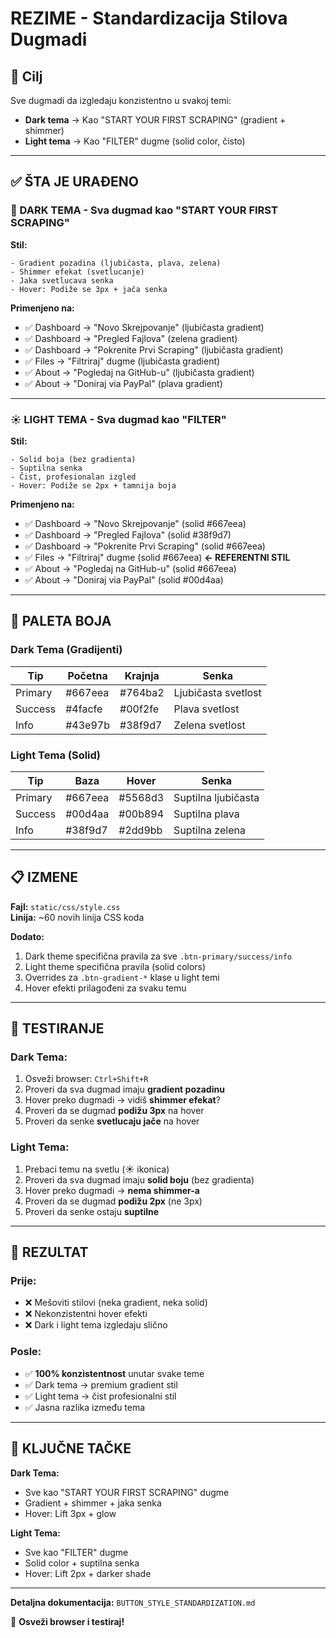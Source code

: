 # REZIME - Standardizacija Stilova Dugmadi

## 🎯 Cilj
Sve dugmadi da izgledaju konzistentno u svakoj temi:
- **Dark tema** → Kao "START YOUR FIRST SCRAPING" (gradient + shimmer)
- **Light tema** → Kao "FILTER" dugme (solid color, čisto)

---

## ✅ ŠTA JE URAĐENO

### 🌙 DARK TEMA - Sva dugmad kao "START YOUR FIRST SCRAPING"

**Stil:**
```
- Gradient pozadina (ljubičasta, plava, zelena)
- Shimmer efekat (svetlucanje)
- Jaka svetlucava senka
- Hover: Podiže se 3px + jača senka
```

**Primenjeno na:**
- ✅ Dashboard → "Novo Skrejpovanje" (ljubičasta gradient)
- ✅ Dashboard → "Pregled Fajlova" (zelena gradient)
- ✅ Dashboard → "Pokrenite Prvi Scraping" (ljubičasta gradient)
- ✅ Files → "Filtriraj" dugme (ljubičasta gradient)
- ✅ About → "Pogledaj na GitHub-u" (ljubičasta gradient)
- ✅ About → "Doniraj via PayPal" (plava gradient)

---

### ☀️ LIGHT TEMA - Sva dugmad kao "FILTER"

**Stil:**
```
- Solid boja (bez gradienta)
- Suptilna senka
- Čist, profesionalan izgled
- Hover: Podiže se 2px + tamnija boja
```

**Primenjeno na:**
- ✅ Dashboard → "Novo Skrejpovanje" (solid #667eea)
- ✅ Dashboard → "Pregled Fajlova" (solid #38f9d7)
- ✅ Dashboard → "Pokrenite Prvi Scraping" (solid #667eea)
- ✅ Files → "Filtriraj" dugme (solid #667eea) **← REFERENTNI STIL**
- ✅ About → "Pogledaj na GitHub-u" (solid #667eea)
- ✅ About → "Doniraj via PayPal" (solid #00d4aa)

---

## 🎨 PALETA BOJA

### Dark Tema (Gradijenti)
| Tip | Početna | Krajnja | Senka |
|-----|---------|---------|-------|
| Primary | #667eea | #764ba2 | Ljubičasta svetlost |
| Success | #4facfe | #00f2fe | Plava svetlost |
| Info | #43e97b | #38f9d7 | Zelena svetlost |

### Light Tema (Solid)
| Tip | Baza | Hover | Senka |
|-----|------|-------|-------|
| Primary | #667eea | #5568d3 | Suptilna ljubičasta |
| Success | #00d4aa | #00b894 | Suptilna plava |
| Info | #38f9d7 | #2dd9bb | Suptilna zelena |

---

## 📋 IZMENE

**Fajl:** `static/css/style.css`  
**Linija:** ~60 novih linija CSS koda

**Dodato:**
1. Dark theme specifična pravila za sve `.btn-primary/success/info`
2. Light theme specifična pravila (solid colors)
3. Overrides za `.btn-gradient-*` klase u light temi
4. Hover efekti prilagođeni za svaku temu

---

## 🧪 TESTIRANJE

### Dark Tema:
1. Osveži browser: `Ctrl+Shift+R`
2. Proveri da sva dugmad imaju **gradient pozadinu**
3. Hover preko dugmadi → vidiš **shimmer efekat**?
4. Proveri da se dugmad **podižu 3px** na hover
5. Proveri da senke **svetlucaju jače** na hover

### Light Tema:
1. Prebaci temu na svetlu (☀️ ikonica)
2. Proveri da sva dugmad imaju **solid boju** (bez gradienta)
3. Hover preko dugmadi → **nema shimmer-a**
4. Proveri da se dugmad **podižu 2px** (ne 3px)
5. Proveri da senke ostaju **suptilne**

---

## 📸 REZULTAT

### Prije:
- ❌ Mešoviti stilovi (neka gradient, neka solid)
- ❌ Nekonzistentni hover efekti
- ❌ Dark i light tema izgledaju slično

### Posle:
- ✅ **100% konzistentnost** unutar svake teme
- ✅ Dark tema → premium gradient stil
- ✅ Light tema → čist profesionalni stil
- ✅ Jasna razlika između tema

---

## 🎯 KLJUČNE TAČKE

**Dark Tema:**
- Sve kao "START YOUR FIRST SCRAPING" dugme
- Gradient + shimmer + jaka senka
- Hover: Lift 3px + glow

**Light Tema:**
- Sve kao "FILTER" dugme
- Solid color + suptilna senka
- Hover: Lift 2px + darker shade

---

**Detaljna dokumentacija:** `BUTTON_STYLE_STANDARDIZATION.md`

🚀 **Osveži browser i testiraj!**
